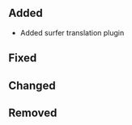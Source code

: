 <!--
 Thanks for the MR! Please add lines describing your changes in the appropriate section

 For example:

## Added
- Added some more fish
## Fixed
 a generic parameter
-->

## Added

- Added surfer translation plugin

## Fixed

## Changed

## Removed


